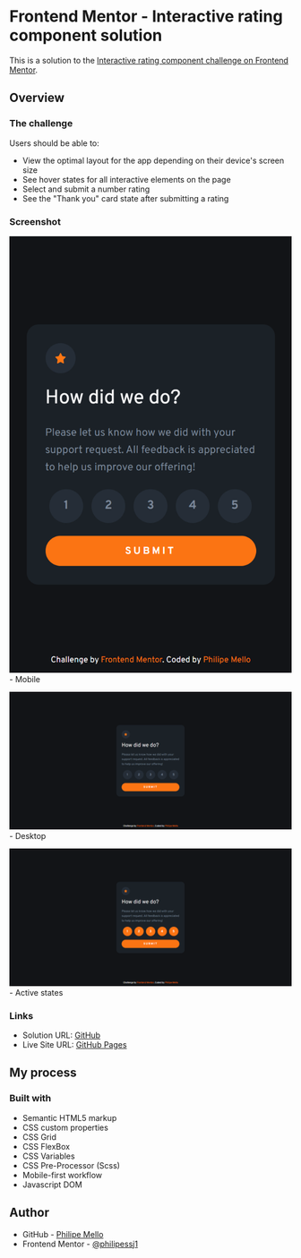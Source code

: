 # Frontend Mentor - Interactive rating component solution

This is a solution to the [Interactive rating component challenge on Frontend Mentor](https://www.frontendmentor.io/challenges/interactive-rating-component-koxpeBUmI).

## Overview

### The challenge

Users should be able to:

- View the optimal layout for the app depending on their device's screen size
- See hover states for all interactive elements on the page
- Select and submit a number rating
- See the "Thank you" card state after submitting a rating

### Screenshot

![](screenshots/mobile.png) - Mobile

![](screenshots/desktop.png) - Desktop

![](screenshots/active-states.png) - Active states


### Links

- Solution URL: [GitHub](https://github.com/Philipessj1/Interactive-rating-component)
- Live Site URL: [GitHub Pages](https://philipessj1.github.io/Interactive-rating-component/)

## My process

### Built with

- Semantic HTML5 markup
- CSS custom properties
- CSS Grid
- CSS FlexBox
- CSS Variables
- CSS Pre-Processor (Scss)
- Mobile-first workflow
- Javascript DOM


## Author

- GitHub - [Philipe Mello](https://github.com/Philipessj1)
- Frontend Mentor - [@philipessj1](https://www.frontendmentor.io/profile/Philipessj1)
